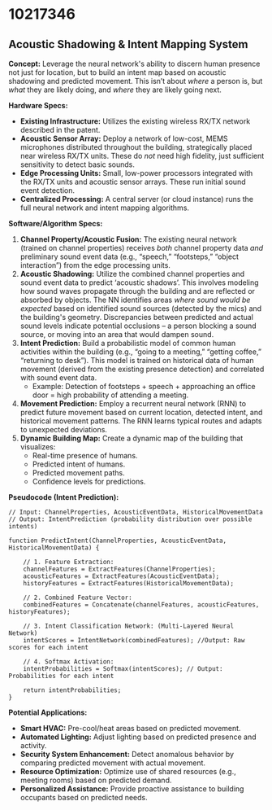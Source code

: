 # 10217346

## Acoustic Shadowing & Intent Mapping System

**Concept:** Leverage the neural network's ability to discern human presence not just for location, but to build an intent map based on acoustic shadowing and predicted movement. This isn’t about *where* a person is, but *what* they are likely doing, and *where* they are likely going next.

**Hardware Specs:**

*   **Existing Infrastructure:** Utilizes the existing wireless RX/TX network described in the patent.
*   **Acoustic Sensor Array:** Deploy a network of low-cost, MEMS microphones distributed throughout the building, strategically placed near wireless RX/TX units. These do *not* need high fidelity, just sufficient sensitivity to detect basic sounds.
*   **Edge Processing Units:** Small, low-power processors integrated with the RX/TX units and acoustic sensor arrays. These run initial sound event detection.
*   **Centralized Processing:**  A central server (or cloud instance) runs the full neural network and intent mapping algorithms.

**Software/Algorithm Specs:**

1.  **Channel Property/Acoustic Fusion:** The existing neural network (trained on channel properties) receives *both* channel property data *and* preliminary sound event data (e.g., “speech,” “footsteps,” “object interaction”) from the edge processing units.
2.  **Acoustic Shadowing:**  Utilize the combined channel properties and sound event data to predict ‘acoustic shadows’. This involves modeling how sound waves propagate through the building and are reflected or absorbed by objects.  The NN identifies areas *where sound would be expected* based on identified sound sources (detected by the mics) and the building's geometry.  Discrepancies between predicted and actual sound levels indicate potential occlusions – a person blocking a sound source, or moving into an area that would dampen sound.
3.  **Intent Prediction:** Build a probabilistic model of common human activities within the building (e.g., “going to a meeting,” “getting coffee,” “returning to desk”). This model is trained on historical data of human movement (derived from the existing presence detection) and correlated with sound event data.
    *   Example: Detection of footsteps + speech + approaching an office door = high probability of attending a meeting.
4.  **Movement Prediction:** Employ a recurrent neural network (RNN) to predict future movement based on current location, detected intent, and historical movement patterns. The RNN learns typical routes and adapts to unexpected deviations.
5.  **Dynamic Building Map:** Create a dynamic map of the building that visualizes:
    *   Real-time presence of humans.
    *   Predicted intent of humans.
    *   Predicted movement paths.
    *   Confidence levels for predictions.

**Pseudocode (Intent Prediction):**

```
// Input: ChannelProperties, AcousticEventData, HistoricalMovementData
// Output: IntentPrediction (probability distribution over possible intents)

function PredictIntent(ChannelProperties, AcousticEventData, HistoricalMovementData) {

    // 1. Feature Extraction:
    channelFeatures = ExtractFeatures(ChannelProperties);
    acousticFeatures = ExtractFeatures(AcousticEventData);
    historyFeatures = ExtractFeatures(HistoricalMovementData);

    // 2. Combined Feature Vector:
    combinedFeatures = Concatenate(channelFeatures, acousticFeatures, historyFeatures);

    // 3. Intent Classification Network: (Multi-Layered Neural Network)
    intentScores = IntentNetwork(combinedFeatures); //Output: Raw scores for each intent

    // 4. Softmax Activation:
    intentProbabilities = Softmax(intentScores); // Output: Probabilities for each intent

    return intentProbabilities;
}
```

**Potential Applications:**

*   **Smart HVAC:**  Pre-cool/heat areas based on predicted movement.
*   **Automated Lighting:** Adjust lighting based on predicted presence and activity.
*   **Security System Enhancement:**  Detect anomalous behavior by comparing predicted movement with actual movement.
*   **Resource Optimization:**  Optimize use of shared resources (e.g., meeting rooms) based on predicted demand.
*   **Personalized Assistance:**  Provide proactive assistance to building occupants based on predicted needs.